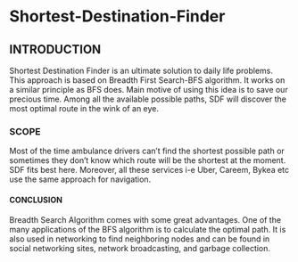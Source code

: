 # Shortest-Destination-Finder
## INTRODUCTION
Shortest Destination Finder is an ultimate solution to daily life problems. This approach is based
on Breadth First Search-BFS algorithm. It works on a similar principle as BFS does. Main motive
of using this idea is to save our precious time. Among all the available possible paths, SDF will
discover the most optimal route in the wink of an eye.

### SCOPE
Most of the time ambulance drivers can’t find the shortest possible path or sometimes they don’t
know which route will be the shortest at the moment. SDF fits best here. Moreover, all these
services i-e Uber, Careem, Bykea etc use the same approach for navigation.

#### CONCLUSION
Breadth Search Algorithm comes with some great advantages. One of the many applications of
the BFS algorithm is to calculate the optimal path. It is also used in networking to find
neighboring nodes and can be found in social networking sites, network broadcasting, and
garbage collection.
